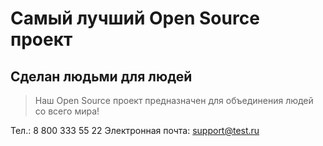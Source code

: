 # Самый лучший Open Source проект

## Сделан людьми для людей

> Наш Open Source проект предназначен для объединения людей со всего мира!


Тел.: 8 800 333 55 22
Электронная почта: support@test.ru

